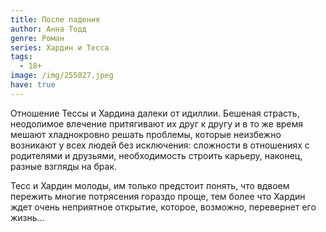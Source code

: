 ```yaml
---
title: После падения
author: Анна Тодд
genre: Роман
series: Хардин и Тесса
tags:
  - 18+
image: /img/255027.jpeg
have: true
---
```

Отношение Тессы и Хардина далеки от идиллии. Бешеная страсть, неодолимое влечение притягивают их друг к другу и в то же время мешают хладнокровно решать проблемы, которые неизбежно возникают у всех людей без исключения: сложности в отношениях с родителями и друзьями, необходимость строить карьеру, наконец, разные взгляды на брак.

Тесс и Хардин молоды, им только предстоит понять, что вдвоем пережить многие потрясения гораздо проще, тем более что Хардин ждет очень неприятное открытие, которое, возможно, перевернет его жизнь...